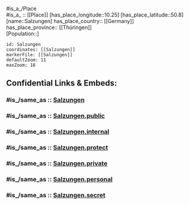 ﻿---
confidential: public
isDeleted: false
location:
- 50.8
- 10.25
mapmarker: city
mapzoom:
- 7
- 12
SpocWebEntityId: 33902
tags:
- geo/City
type: City
---

#is_a_/Place  
#is_a_ :: [[Place]] 
[has_place_longitude::10.25] 
[has_place_latitude::50.8] 
[name::Salzungen] 
has_place_country:: [[Germany]]  
has_place_province:: [[Thüringen]]  
[Population::] 



```leaflet
id: Salzungen
coordinates: [[Salzungen]] 
markerFile: [[Salzungen]] 
defaultZoom: 11 
maxZoom: 18
```


## Confidential Links & Embeds: 

### #is_/same_as :: [Salzungen](/_Standards/Earth/Continent/Europe/Europe~Central/Germany/Germany~East/Thüringen/counties~TH/Wartburgkreis/cities~Wartburgkreis/Bad_Salzungen/City/Salzungen.md) 

### #is_/same_as :: [Salzungen.public](/_public/Earth/Continent/Europe/Europe~Central/Germany/Germany~East/Thüringen/counties~TH/Wartburgkreis/cities~Wartburgkreis/Bad_Salzungen/City/Salzungen.public.md) 

### #is_/same_as :: [Salzungen.internal](/_internal/Earth/Continent/Europe/Europe~Central/Germany/Germany~East/Thüringen/counties~TH/Wartburgkreis/cities~Wartburgkreis/Bad_Salzungen/City/Salzungen.internal.md) 

### #is_/same_as :: [Salzungen.protect](/_protect/Earth/Continent/Europe/Europe~Central/Germany/Germany~East/Thüringen/counties~TH/Wartburgkreis/cities~Wartburgkreis/Bad_Salzungen/City/Salzungen.protect.md) 

### #is_/same_as :: [Salzungen.private](/_private/Earth/Continent/Europe/Europe~Central/Germany/Germany~East/Thüringen/counties~TH/Wartburgkreis/cities~Wartburgkreis/Bad_Salzungen/City/Salzungen.private.md) 

### #is_/same_as :: [Salzungen.personal](/_personal/Earth/Continent/Europe/Europe~Central/Germany/Germany~East/Thüringen/counties~TH/Wartburgkreis/cities~Wartburgkreis/Bad_Salzungen/City/Salzungen.personal.md) 

### #is_/same_as :: [Salzungen.secret](/_secret/Earth/Continent/Europe/Europe~Central/Germany/Germany~East/Thüringen/counties~TH/Wartburgkreis/cities~Wartburgkreis/Bad_Salzungen/City/Salzungen.secret.md)

